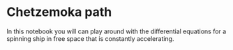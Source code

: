# Chetzemoka path
In this notebook you will can play around with the differential equations for a spinning ship in free space that is constantly accelerating.
